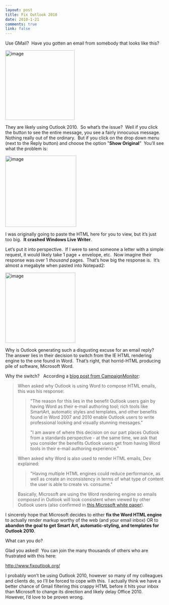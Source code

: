 ```yaml
--- 
layout: post
title: Fix Outlook 2010
date: 2010-1-21
comments: true
link: false
---
```

<p>Use GMail?&#160; Have you gotten an email from somebody that looks like this?</p>  <p><img src="/images/image_3_.png" alt="image"  height="220"  /> </p>  <p>They are likely using Outlook 2010.&#160; So what’s the issue?&#160; Well if you click the button to see the entire message, you see a fairly innocuous message.&#160; Nothing really out of the ordinary.&#160; But if you click on the drop down menu (next to the Reply button) and choose the option &quot;<strong>Show Original</strong>”&#160; You’ll see what the problem is:</p>  <p><img src="/images/image_6.png" alt="image"  height="225"  /> </p>  <p>I was originally going to paste the HTML here for you to view, but it’s just too big.&#160; <strong>It crashed Windows Live Writer</strong>.</p>  <p>Let’s put it into perspective.&#160; If I were to send someone a letter with a simple request, it would likely take 1 page + envelope, etc.&#160; Now imagine their response was over 1 <em>thousand</em> pages.&#160; That’s how big the response is.&#160; It’s almost a megabyte when pasted into Notepad2:</p>  <p><img src="/images/image_9.png" alt="image"  height="222"  /> </p>  <p>Why is Outlook generating such a disgusting excuse for an email reply?&#160; The answer lies in their decision to switch from the IE HTML rendering engine to the one found in Word.&#160; That’s right, that horrid-HTML producing pile of software, Microsoft Word.</p>  <p>Why the switch?&#160;&#160; According a <a href="http://www.campaignmonitor.com/blog/post/2799/microsoft-to-ignore-web-standards-in-outlook-2010/" target="_blank">blog post from CampaignMonitor</a>:</p>  <blockquote>   <p>When asked why Outlook is using Word to compose HTML emails, this was his response:</p>    <blockquote>     <p>&quot;The reason for this lies in the benefit Outlook users gain by having Word as their e-mail authoring tool; rich tools like SmartArt, automatic styles and templates, and other benefits found in Word 2007 and 2010 enable Outlook users to write professional looking and visually stunning messages.&quot;</p>      <p>&quot;I am aware of where this decision on our part places Outlook from a standards perspective - at the same time, we ask that you consider the benefits Outlook users get from having Word tools in their e-mail authoring experience.&quot;</p>   </blockquote>    <p>When asked why Word is also used to render HTML emails, Dev explained:</p>    <blockquote>     <p>&quot;Having multiple HTML engines could reduce performance, as well as create an inconsistency in terms of what type of content the user is able to create vs. consume.&quot;</p>   </blockquote>    <p>Basically, Microsoft are using the Word rendering engine so emails <em>composed</em> in Outlook will look consistent when viewed by other Outlook users (also confirmed in <a href="http://office.microsoft.com/en-us/outlook/HA102109301033.aspx">this Microsoft white paper</a>).</p> </blockquote>  <p>I sincerely hope that Microsoft decides to either <strong>fix the Word HTML engine</strong> to actually render markup worthy of the web (and your email inbox) OR to <strong>abandon the goal to get Smart Art, automatic-styling, and templates for Outlook 2010</strong>.</p>  <p>What can you do?</p>  <p>Glad you asked!&#160; You can join the many thousands of others who are frustrated with this here:</p>  <p><a href="http://www.fixoutlook.org/">http://www.fixoutlook.org/</a></p>  <p>I probably won’t be using Outlook 2010, however so many of my colleagues and clients do, so I’ll be forced to cope with this.&#160; I actually think we have a better chance of Gmail filtering this crappy HTML before it hits your inbox than Microsoft to change its direction and likely delay Office 2010.&#160; However, I’d love to be proven wrong.</p>
